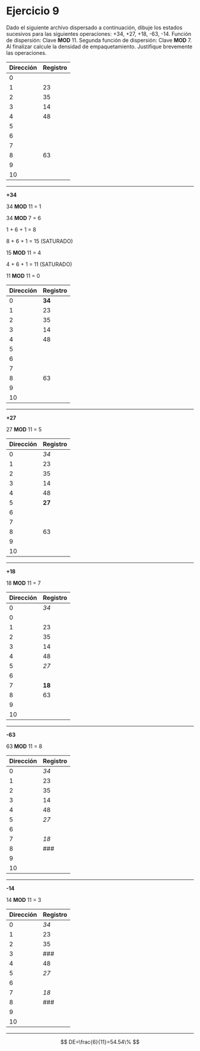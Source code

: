 # Ejercicio 9

Dado el siguiente archivo dispersado a continuación, dibuje los estados sucesivos para las
siguientes operaciones: +34, +27, +18, -63, -14. Función de dispersión: Clave **MOD** 11. Segunda función de dispersión: Clave **MOD** 7. Al finalizar calcule la densidad de empaquetamiento. Justifique brevemente las operaciones.

| Dirección | Registro |
| --------- | -------- |
| 0         |          |
| 1         | 23       |
| 2         | 35       |
| 3         | 14       |
| 4         | 48       |
| 5         |          |
| 6         |          |
| 7         |          |
| 8         | 63       |
| 9         |          |
| 10        |          |

---

**+34**

34 **MOD** 11 = 1

34 **MOD** 7 = 6

1 + 6 + 1 = 8

8 + 6 + 1 = 15 (SATURADO)

15 **MOD** 11 = 4

4 + 6 + 1 = 11 (SATURADO)

11 **MOD** 11 = 0


| Dirección | Registro |
| --------- | -------- |
| 0         | **34**   |
| 1         | 23       |
| 2         | 35       |
| 3         | 14       |
| 4         | 48       |
| 5         |          |
| 6         |          |
| 7         |          |
| 8         | 63       |
| 9         |          |
| 10        |          |

---

**+27**

27 **MOD** 11 = 5

| Dirección | Registro |
| --------- | -------- |
| 0         | *34*   |
| 1         | 23       |
| 2         | 35       |
| 3         | 14       |
| 4         | 48       |
| 5         | **27**   |
| 6         |          |
| 7         |          |
| 8         | 63       |
| 9         |          |
| 10        |          |


---

**+18**

18 **MOD** 11 = 7

| Dirección | Registro |
| --------- | -------- |
| 0         | *34*   |
| 0         |          |
| 1         | 23       |
| 2         | 35       |
| 3         | 14       |
| 4         | 48       |
| 5         | *27*     |
| 6         |          |
| 7         | **18**   |
| 8         | 63       |
| 9         |          |
| 10        |          |

---

**-63**

63 **MOD** 11 = 8

| Dirección | Registro |
| --------- | -------- |
| 0         | *34*   |
| 1         | 23       |
| 2         | 35       |
| 3         | 14       |
| 4         | 48       |
| 5         | *27*     |
| 6         |          |
| 7         | *18*     |
| 8         | ###      |
| 9         |          |
| 10        |          |

---

**-14**

14 **MOD** 11 = 3

| Dirección | Registro |
| --------- | -------- |
| 0         | *34*   |
| 1         | 23       |
| 2         | 35       |
| 3         | ###      |
| 4         | 48       |
| 5         | *27*     |
| 6         |          |
| 7         | *18*     |
| 8         | ###      |
| 9         |          |
| 10        |          |

---

$$
DE=\frac{6}{11}=54.54\%
$$
